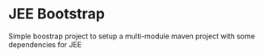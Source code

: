 # JEE Bootstrap

Simple boostrap project to setup a multi-module maven project with some dependencies for JEE
